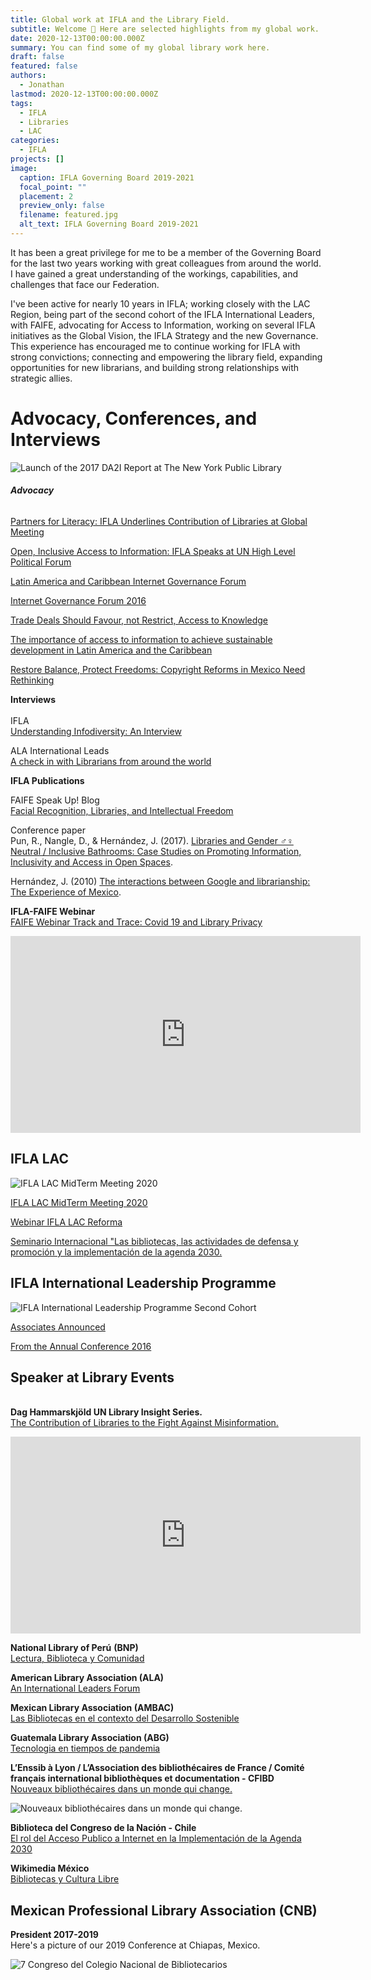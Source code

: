 ```yaml
---
title: Global work at IFLA and the Library Field.
subtitle: Welcome 👋 Here are selected highlights from my global work.
date: 2020-12-13T00:00:00.000Z
summary: You can find some of my global library work here.
draft: false
featured: false
authors:
  - Jonathan
lastmod: 2020-12-13T00:00:00.000Z
tags:
  - IFLA
  - Libraries
  - LAC
categories:
  - IFLA
projects: []
image:
  caption: IFLA Governing Board 2019-2021
  focal_point: ""
  placement: 2
  preview_only: false
  filename: featured.jpg
  alt_text: IFLA Governing Board 2019-2021
---
```

It has been a great privilege for me to be a member of the Governing Board for the last two years working with great colleagues from around the world. I have gained a great understanding of the workings, capabilities, and challenges that face our Federation.

I've been active for nearly 10 years in IFLA; working closely with the LAC Region, being part of the second cohort of the IFLA International Leaders, with FAIFE, advocating for Access to Information, working on several IFLA initiatives as the Global Vision, the IFLA Strategy and the new Governance. This experience has encouraged me to continue working for IFLA with strong convictions; connecting and empowering the library field, expanding opportunities for new librarians, and building strong relationships with strategic allies.

# **Advocacy, Conferences, and Interviews**

![Launch of the 2017 DA2I Report at The New York Public Library](35905294391_ddb08409f2_c.jpg "Launch of the 2017 DA2I Report at The New York Public Library")

###### **Advocacy**

[Partners for Literacy: IFLA Underlines Contribution of Libraries at Global Meeting](https://www.ifla.org/ES/node/91755)

[Open, Inclusive Access to Information: IFLA Speaks at UN High Level Political Forum](https://www.ifla.org/node/11518)

[Latin America and Caribbean Internet Governance Forum](https://www.ifla.org/node/11532)

[Internet Governance Forum 2016](https://www.ifla.org/node/11031)

[Trade Deals Should Favour, not Restrict, Access to Knowledge](https://www.ifla.org/node/18575)

[The importance of access to information to achieve sustainable development in Latin America and the Caribbean](https://www.ifla.org/node/37053)

[Restore Balance, Protect Freedoms: Copyright Reforms in Mexico Need Rethinking](https://www.ifla.org/node/93209)

**Interviews**  \
\
IFLA\
[Understanding Infodiversity: An Interview](https://www.ifla.org/ES/node/93576)

ALA International Leads\
 [A check in with Librarians from around the world](http://www.ala.org/rt/sites/ala.org.rt/files/content/intlleads/leadsarchive/201906r.pdf)

**IFLA Publications** 

FAIFE Speak Up! Blog\
[Facial Recognition, Libraries, and Intellectual Freedom ](https://blogs.ifla.org/faife/2019/08/19/facial-recognition-libraries-and-intellectual-freedom/)

Conference paper\
Pun, R., Nangle, D., & Hernández, J. (2017). [Libraries and Gender ♂♀ Neutral / Inclusive Bathrooms: Case Studies on Promoting Information, Inclusivity and Access in Open Spaces](http://library.ifla.org/1670/1/113-pun-en.pdf).

Hernández, J. (2010) [The interactions between Google and librarianship: The Experience of Mexico](https://www.ifla.org/past-wlic/2010/140-hernandez-en.pdf).  

**IFLA-FAIFE Webinar**\
[FAIFE Webinar Track and Trace: Covid 19 and Library Privacy](https://www.youtube.com/watch?v=0C2yCubkqT4&t=2576s)

<iframe width="560" height="315" src="https://www.youtube.com/embed/0C2yCubkqT4" frameborder="0" allow="accelerometer; autoplay; clipboard-write; encrypted-media; gyroscope; picture-in-picture" allowfullscreen></iframe>

## **IFLA LAC**

![IFLA LAC MidTerm Meeting 2020](ifla-lac.jpg "IFLA LAC MidTerm Meeting 2020")

[](https://www.youtube.com/watch?v=0C2yCubkqT4&t=2576s)[IFLA LAC MidTerm Meeting 2020](https://www.ifla.org/node/92866)

[Webinar IFLA LAC Reforma](https://www.ifla.org/ES/node/93443)

[Seminario Internacional "Las bibliotecas, las actividades de defensa y promoción y la implementación de la agenda 2030.](https://www.ifla.org/files/assets/lac/programachileesp.pdf)

## **IFLA International Leadership Programme**

![IFLA International Leadership Programme Second Cohort](ifla-leaders_0.jpg "IFLA International Leadership Programme Second Cohort")

[](https://www.youtube.com/watch?v=0C2yCubkqT4&t=2576s)[](https://www.ifla.org/node/92866)[Associates Announced](https://www.ifla.org/node/10587)

[From the Annual Conference 2016 ](https://www.ifla.org/ES/node/10801)

## **Speaker at Library Events**

\
**Dag Hammarskjöld UN Library Insight Series.**\
[The Contribution of Libraries to the Fight Against Misinformation.](https://research.un.org/conferences/webinars)

 <iframe width="560" height="315" src="https://www.youtube.com/embed/hyBMnVZhcMU" frameborder="0" allow="accelerometer; autoplay; clipboard-write; encrypted-media; gyroscope; picture-in-picture" allowfullscreen></iframe>

**National Library of Perú** **(BNP)**\
[Lectura, Biblioteca y Comunidad ](http://aulavirtual.bnp.edu.pe/course/view.php?id=9)

**American Library Association (ALA)**\
[An International Leaders Forum](https://www.eventscribe.com/2019/ALA-Annual/fsPopup.asp?Mode=presInfo&PresentationID=499414)

**Mexican Library Association (AMBAC)**\
[Las Bibliotecas en el contexto del Desarrollo Sostenible](https://www.youtube.com/watch?v=INGsXE0nO5g)

**Guatemala Library Association (ABG)**\
[Tecnologia en tiempos de pandemia](https://www.youtube.com/watch?v=CfVZN9NUmOQ)

**L’Enssib à Lyon / L’Association des bibliothécaires de France / Comité français international bibliothèques et documentation - CFIBD** \
[Nouveaux bibliothécaires dans un monde qui change.](http://nouveauxbibliothecaires.cfibd.fr/)

![[Nouveaux bibliothécaires dans un monde qui change.](http://nouveauxbibliothecaires.cfibd.fr/)](cfibd.jpg "[Nouveaux bibliothécaires dans un monde qui change.](http://nouveauxbibliothecaires.cfibd.fr/)")

**Biblioteca del Congreso de la Nación - Chile** \
[El rol del Acceso Publico a Internet en la Implementación de la Agenda 2030](https://www.youtube.com/watch?v=oaXdHmzHlXY&t=54s)

**Wikimedia México** \
[Bibliotecas y Cultura Libre](https://www.facebook.com/watch/live/?v=2554067794805266&ref=watch_permalink) 

## **Mexican Professional Library Association (CNB)** 



**President 2017-2019** \
Here's a picture of our 2019 Conference at Chiapas, Mexico.

![7 Congreso del Colegio Nacional de Bibliotecarios](congreso.jpg "7 Congreso del Colegio Nacional de Bibliotecarios")